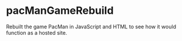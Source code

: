 # pacManGameRebuild
Rebuilt the game PacMan in JavaScript and HTML to see how it would function as a hosted site.
